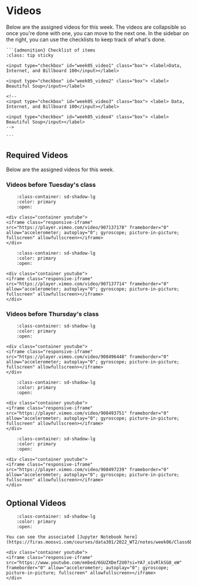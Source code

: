 # Videos

Below are the assigned videos for this week. 
The videos are collapsible so once you're done with one, you can move to the next one.
In the sidebar on the right, you can use the checklists to keep track of what's done.

````{margin}
```{admonition} Checklist of items
:class: tip sticky

<input type="checkbox" id="week05_video1" class="box"> <label>Data, Internet, and Billboard 100</input></label>

<input type="checkbox" id="week05_video2" class="box"> <label> Beautiful Soup</input></label>

<!-- 
<input type="checkbox" id="week05_video3" class="box"> <label> Data, Internet, and Billboard 100</input></label>

<input type="checkbox" id="week05_video4" class="box"> <label> Beautiful Soup</input></label> 
-->

```
````

## Required Videos

Below are the assigned videos for this week.

### Videos before Tuesday's class

```{dropdown} 1. Data, Internet, and Billboard 100
    :class-container: sd-shadow-lg
    :color: primary
    :open:

<div class="container youtube">
<iframe class="responsive-iframe" src="https://player.vimeo.com/video/907137178" frameborder="0" allow="accelerometer; autoplay="0"; gyroscope; picture-in-picture; fullscreen" allowfullscreen></iframe>
</div>
```

```{dropdown} 2. Beautiful Soup
    :class-container: sd-shadow-lg
    :color: primary
    :open:

<div class="container youtube">
<iframe class="responsive-iframe" src="https://player.vimeo.com/video/907137714" frameborder="0" allow="accelerometer; autoplay="0"; gyroscope; picture-in-picture; fullscreen" allowfullscreen></iframe>
</div>
```
### Videos before Thursday's class

```{dropdown} 3. Dataframe Filtering
    :class-container: sd-shadow-lg
    :color: primary
    :open:

<div class="container youtube">
<iframe class="responsive-iframe" src="https://player.vimeo.com/video/908496448" frameborder="0" allow="accelerometer; autoplay="0"; gyroscope; picture-in-picture; fullscreen" allowfullscreen></iframe>
</div>
```

```{dropdown} 4. Pandas and Dates
    :class-container: sd-shadow-lg
    :color: primary
    :open:

<div class="container youtube">
<iframe class="responsive-iframe" src="https://player.vimeo.com/video/908493751" frameborder="0" allow="accelerometer; autoplay="0"; gyroscope; picture-in-picture; fullscreen" allowfullscreen></iframe>
</div>
```

```{dropdown} 5. Plotting with Pandas   
    :class-container: sd-shadow-lg
    :color: primary
    :open:

<div class="container youtube">
<iframe class="responsive-iframe" src="https://player.vimeo.com/video/908497239" frameborder="0" allow="accelerometer; autoplay="0"; gyroscope; picture-in-picture; fullscreen" allowfullscreen></iframe>
</div>
```

## Optional Videos


```{dropdown} 5. Seaborn
    :class-container: sd-shadow-lg
    :color: primary
    :open:

You can see the associated [Jupyter Notebook here](https://firas.moosvi.com/courses/data301/2022_WT2/notes/week06/Class6B/Class6B.html)

<div class="container youtube">
<iframe class="responsive-iframe" src="https://www.youtube.com/embed/6GUZXDef2U0?si=YA7_o1vRlkSG0_eW" frameborder="0" allow="accelerometer; autoplay="0"; gyroscope; picture-in-picture; fullscreen" allowfullscreen></iframe>
</div>
```